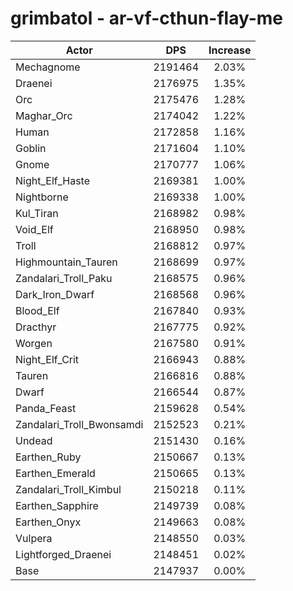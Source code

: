 # grimbatol - ar-vf-cthun-flay-me
| Actor | DPS | Increase |
|---|:---:|:---:|
|Mechagnome|2191464|2.03%|
|Draenei|2176975|1.35%|
|Orc|2175476|1.28%|
|Maghar_Orc|2174042|1.22%|
|Human|2172858|1.16%|
|Goblin|2171604|1.10%|
|Gnome|2170777|1.06%|
|Night_Elf_Haste|2169381|1.00%|
|Nightborne|2169338|1.00%|
|Kul_Tiran|2168982|0.98%|
|Void_Elf|2168950|0.98%|
|Troll|2168812|0.97%|
|Highmountain_Tauren|2168699|0.97%|
|Zandalari_Troll_Paku|2168575|0.96%|
|Dark_Iron_Dwarf|2168568|0.96%|
|Blood_Elf|2167840|0.93%|
|Dracthyr|2167775|0.92%|
|Worgen|2167580|0.91%|
|Night_Elf_Crit|2166943|0.88%|
|Tauren|2166816|0.88%|
|Dwarf|2166544|0.87%|
|Panda_Feast|2159628|0.54%|
|Zandalari_Troll_Bwonsamdi|2152523|0.21%|
|Undead|2151430|0.16%|
|Earthen_Ruby|2150667|0.13%|
|Earthen_Emerald|2150665|0.13%|
|Zandalari_Troll_Kimbul|2150218|0.11%|
|Earthen_Sapphire|2149739|0.08%|
|Earthen_Onyx|2149663|0.08%|
|Vulpera|2148550|0.03%|
|Lightforged_Draenei|2148451|0.02%|
|Base|2147937|0.00%|
